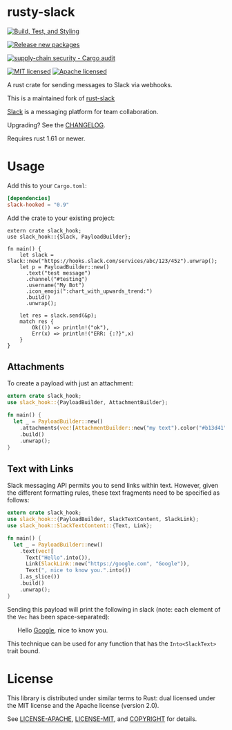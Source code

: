 # rusty-slack
[![Build, Test, and Styling](https://github.com/ch3ck/rusty-slack/actions/workflows/basic.yml/badge.svg)](https://github.com/ch3ck/rusty-slack/actions/workflows/basic.yml)

[![Release new packages](https://github.com/ch3ck/rusty-slack/actions/workflows/release.yml/badge.svg)](https://github.com/ch3ck/rusty-slack/actions/workflows/release.yml)

[![supply-chain security - Cargo audit](https://github.com/ch3ck/rusty-slack/actions/workflows/audit.yml/badge.svg)](https://github.com/ch3ck/rusty-slack/actions/workflows/audit.yml)

[![MIT licensed](https://img.shields.io/badge/license-MIT-blue.svg)](./LICENSE-MIT)
[![Apache licensed](https://img.shields.io/badge/license-Apache-blue.svg)](./LICENSE-APACHE)

A rust crate for sending messages to Slack via webhooks.

This is a maintained fork of [rust-slack](https://github.com/frostly/rust-slack)


[Slack](https://slack.com/) is a messaging platform for team collaboration.

Upgrading? See the [CHANGELOG](./CHANGELOG.md).

Requires rust 1.61 or newer.

# Usage

Add this to your `Cargo.toml`:

```toml
[dependencies]
slack-hooked = "0.9"
```

Add the crate to your existing project:

```rust,no_run
extern crate slack_hook;
use slack_hook::{Slack, PayloadBuilder};

fn main() {
    let slack = Slack::new("https://hooks.slack.com/services/abc/123/45z").unwrap();
    let p = PayloadBuilder::new()
      .text("test message")
      .channel("#testing")
      .username("My Bot")
      .icon_emoji(":chart_with_upwards_trend:")
      .build()
      .unwrap();

    let res = slack.send(&p);
    match res {
        Ok(()) => println!("ok"),
        Err(x) => println!("ERR: {:?}",x)
    }
}
```

## Attachments

To create a payload with just an attachment:

```rust
extern crate slack_hook;
use slack_hook::{PayloadBuilder, AttachmentBuilder};

fn main() {
  let _ = PayloadBuilder::new()
    .attachments(vec![AttachmentBuilder::new("my text").color("#b13d41").build().unwrap()])
    .build()
    .unwrap();
}
```

## Text with Links

Slack messaging API permits you to send links within text. However, given the different formatting
rules, these text fragments need to be specified as follows:

```rust
extern crate slack_hook;
use slack_hook::{PayloadBuilder, SlackTextContent, SlackLink};
use slack_hook::SlackTextContent::{Text, Link};

fn main() {
  let _ = PayloadBuilder::new()
    .text(vec![
      Text("Hello".into()),
      Link(SlackLink::new("https://google.com", "Google")),
      Text(", nice to know you.".into())
    ].as_slice())
    .build()
    .unwrap();
}
```

Sending this payload will print the following in slack (note: each element of the `Vec` has been
space-separated):

&nbsp;&nbsp;&nbsp;&nbsp;&nbsp;&nbsp;Hello [Google](https://google.com), nice to know you.

This technique can be used for any function that has the `Into<SlackText>` trait bound.

# License

This library is distributed under similar terms to Rust: dual licensed under the MIT license and the Apache license (version 2.0).

See [LICENSE-APACHE](LICENSE-APACHE), [LICENSE-MIT](LICENSE-MIT), and [COPYRIGHT](COPYRIGHT) for details.
